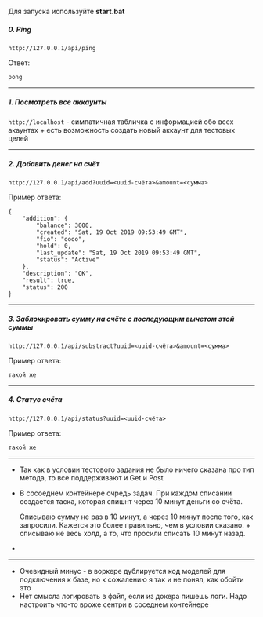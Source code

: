 Для запуска используйте **start.bat**
##### 0. Ping
``http://127.0.0.1/api/ping``

Ответ:

`pong`
____
##### 1. Посмотреть все аккаунты

`http://localhost` - симпатичная табличка с информацией обо всех акаунтах + есть возможность создать новый аккаунт для тестовых целей
________________________________
##### 2. Добавить денег на счёт
`http://127.0.0.1/api/add?uuid=<uuid-счёта>&amount=<сумма>`

Пример ответа:
```
{
    "addition": {
        "balance": 3000,
        "created": "Sat, 19 Oct 2019 09:53:49 GMT",
        "fio": "oooo",
        "hold": 0,
        "last_update": "Sat, 19 Oct 2019 09:53:49 GMT",
        "status": "Active"
    },
    "description": "OK",
    "result": true,
    "status": 200
}
```

_________________________
##### 3. Заблокировать сумму на счёте с последующим вычетом этой суммы
`http://127.0.0.1/api/substract?uuid=<uuid-счёта>&amount=<сумма>`

Пример ответа:
```
такой же
```
____
##### 4. Статус счёта
`http://127.0.0.1/api/status?uuid=<uuid-счёта>` 

Пример ответа:
```
такой же
```

___
* Так как в условии тестового задания не было ничего сказана про тип метода, то все поддерживают и Get и Post

* В сосоеднем контейнере очредь задач. При каждом списании создается таска, которая спишнт через 10 минут деньги со счёта.

  Списываю сумму не раз в 10 минут, а через 10 минут после того, как запросили. Кажется это более правильно, чем в условии сказано. + списываю не весь холд, а то, что просили списать 10 минут назад.

* 
____
* Очевидный минус - в воркере дублируется код моделей для подключения к базе, но к сожалению я так и 
не понял, как обойти это
* Нет смысла логировать в файл, если из докера пишешь логи. Надо настроить что-то вроже сентри в соседнем контейнере
